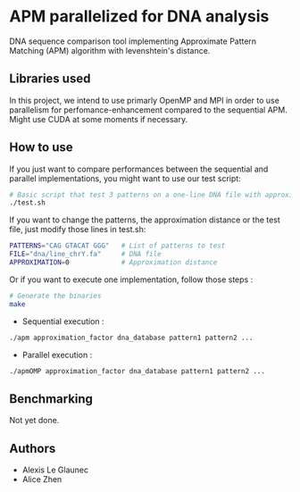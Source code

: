 # APM parallelized for DNA analysis
DNA sequence comparison tool implementing Approximate Pattern Matching (APM) algorithm with levenshtein's distance.

## Libraries used

In this project, we intend to use primarly OpenMP and MPI in order to use parallelism for perfomance-enhancement compared to the sequential APM.
Might use CUDA at some moments if necessary.

## How to use

If you just want to compare performances between the sequential and parallel implementations, you might want to use our test script: 
```bash
# Basic script that test 3 patterns on a one-line DNA file with approximation distance of 0
./test.sh
```
If you want to change the patterns, the approximation distance or the test file, just modify those lines in test.sh:
```bash
PATTERNS="CAG GTACAT GGG"   # List of patterns to test
FILE="dna/line_chrY.fa"     # DNA file
APPROXIMATION=0             # Approximation distance
```

Or if you want to execute one implementation, follow those steps  :
```bash
# Generate the binaries
make
```

- Sequential execution :
```bash
./apm approximation_factor dna_database pattern1 pattern2 ...
```
- Parallel execution :
```bash
./apmOMP approximation_factor dna_database pattern1 pattern2 ...
```


## Benchmarking

Not yet done.


## Authors
- Alexis Le Glaunec
- Alice Zhen
